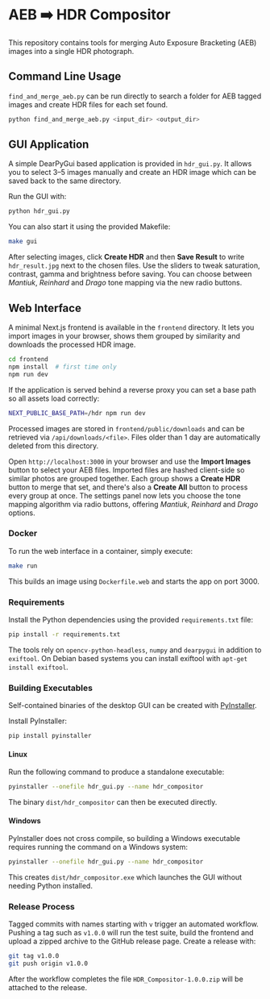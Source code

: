 # AEB ➡️ HDR Compositor

This repository contains tools for merging Auto Exposure Bracketing (AEB) images into a single HDR photograph.

## Command Line Usage

`find_and_merge_aeb.py` can be run directly to search a folder for AEB tagged images and create HDR files for each set found.

```bash
python find_and_merge_aeb.py <input_dir> <output_dir>
```

## GUI Application

A simple DearPyGui based application is provided in `hdr_gui.py`. It allows you to select 3–5 images manually and create an HDR image which can be saved back to the same directory.

Run the GUI with:

```bash
python hdr_gui.py
```

You can also start it using the provided Makefile:

```bash
make gui
```

After selecting images, click **Create HDR** and then **Save Result** to write `hdr_result.jpg` next to the chosen files.
Use the sliders to tweak saturation, contrast, gamma and brightness before saving.
You can choose between *Mantiuk*, *Reinhard* and *Drago* tone mapping via the new radio buttons.

## Web Interface

A minimal Next.js frontend is available in the `frontend` directory. It lets you import images in your browser, shows them grouped by similarity and downloads the processed HDR image.

```bash
cd frontend
npm install  # first time only
npm run dev
```

If the application is served behind a reverse proxy you can set a base path so
all assets load correctly:

```bash
NEXT_PUBLIC_BASE_PATH=/hdr npm run dev
```

Processed images are stored in `frontend/public/downloads` and can be retrieved
via `/api/downloads/<file>`. Files older than 1 day are automatically deleted
from this directory.

Open `http://localhost:3000` in your browser and use the **Import Images** button to select your AEB files. Imported files are hashed client-side so similar photos are grouped together. Each group shows a **Create HDR** button to merge that set, and there's also a **Create All** button to process every group at once.
The settings panel now lets you choose the tone mapping algorithm via radio buttons, offering *Mantiuk*, *Reinhard* and *Drago* options.

### Docker

To run the web interface in a container, simply execute:

```bash
make run
```

This builds an image using `Dockerfile.web` and starts the app on port 3000.

### Requirements

Install the Python dependencies using the provided `requirements.txt` file:

```bash
pip install -r requirements.txt
```

The tools rely on `opencv-python-headless`, `numpy` and `dearpygui` in addition to `exiftool`. On Debian based systems you can install exiftool with `apt-get install exiftool`.

### Building Executables

Self-contained binaries of the desktop GUI can be created with [PyInstaller](https://www.pyinstaller.org/).

Install PyInstaller:

```bash
pip install pyinstaller
```

#### Linux

Run the following command to produce a standalone executable:

```bash
pyinstaller --onefile hdr_gui.py --name hdr_compositor
```

The binary `dist/hdr_compositor` can then be executed directly.

#### Windows

PyInstaller does not cross compile, so building a Windows executable requires running the command on a Windows system:

```bash
pyinstaller --onefile hdr_gui.py --name hdr_compositor
```

This creates `dist/hdr_compositor.exe` which launches the GUI without needing Python installed.

### Release Process

Tagged commits with names starting with `v` trigger an automated workflow.
Pushing a tag such as `v1.0.0` will run the test suite, build the frontend and
upload a zipped archive to the GitHub release page. Create a release with:

```bash
git tag v1.0.0
git push origin v1.0.0
```

After the workflow completes the file `HDR_Compositor-1.0.0.zip` will be
attached to the release.
